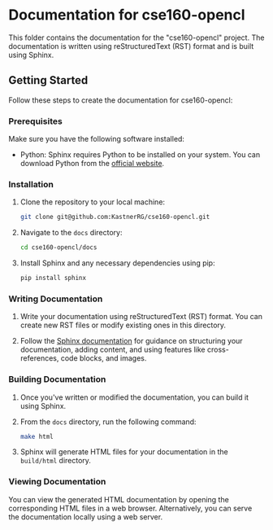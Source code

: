 # Documentation for cse160-opencl

This folder contains the documentation for the "cse160-opencl" project. The documentation is written using reStructuredText (RST) format and is built using Sphinx.

## Getting Started

Follow these steps to create the documentation for cse160-opencl:

### Prerequisites

Make sure you have the following software installed:

- Python: Sphinx requires Python to be installed on your system. You can download Python from the [official website](https://www.python.org/downloads/).

### Installation

1. Clone the repository to your local machine:

    ```bash
    git clone git@github.com:KastnerRG/cse160-opencl.git
    ```

2. Navigate to the `docs` directory:

    ```bash
    cd cse160-opencl/docs
    ```

3. Install Sphinx and any necessary dependencies using pip:

    ```bash
    pip install sphinx
    ```

### Writing Documentation

1. Write your documentation using reStructuredText (RST) format. You can create new RST files or modify existing ones in this directory.

2. Follow the [Sphinx documentation](https://www.sphinx-doc.org/en/master/) for guidance on structuring your documentation, adding content, and using features like cross-references, code blocks, and images.

### Building Documentation

1. Once you've written or modified the documentation, you can build it using Sphinx.

2. From the `docs` directory, run the following command:

    ```bash
    make html
    ```

3. Sphinx will generate HTML files for your documentation in the `build/html` directory.

### Viewing Documentation

You can view the generated HTML documentation by opening the corresponding HTML files in a web browser. Alternatively, you can serve the documentation locally using a web server.